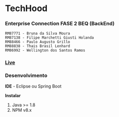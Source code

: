 # TechHood

### Enterprise Connection FASE 2 BEQ (BackEnd)

```
RM87771 - Bruna da Silva Moura
RM87138 - Filipe Marchetti Giusti Holanda
RM88466 - Paulo Augusto Grillo
RM88838 - Thais Brasil Lenhard
RM86992 - Wellington dos Santos Ramos
```

### [Live](https://techhood-brq-api.herokuapp.com)

### Desenvolvimento

**IDE** - Eclipse ou Spring Boot

**Instalar**

1. Java >= 1.8
2. NPM v8.x
